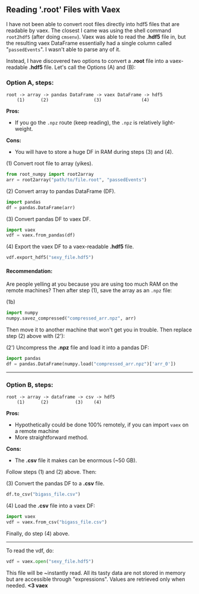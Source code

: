 ## Reading '.root' Files with Vaex

I have not been able to convert root files directly into 
hdf5 files that are readable by vaex. 
The closest I came was using the shell command `root2hdf5`
(after doing `cmsenv`). Vaex was able to read the **.hdf5** file in, but the
resulting vaex DataFrame essentially had a single column 
called "`passedEvents`". I wasn't able to parse any of it.

Instead, I have discovered two options to convert a **.root** file
into a vaex-readable **.hdf5** file. Let's call the Options (A) and (B):

### Option A, steps:
    root -> array -> pandas DataFrame -> vaex DataFrame -> hdf5
        (1)      (2)                 (3)               (4)
        
**Pros:** 
- If you go the `.npz` route (keep reading), the `.npz` is relatively light-weight. 
  
**Cons:** 
- You will have to store a huge DF in RAM during steps (3) and (4).

(1) Convert root file to array (yikes).
```python
from root_numpy import root2array
arr = root2array("path/to/file.root", "passedEvents")
```
(2) Convert array to pandas DataFrame (DF).
```python
import pandas
df = pandas.DataFrame(arr)
```
(3) Convert pandas DF to vaex DF.
```python
import vaex
vdf = vaex.from_pandas(df)
```
(4) Export the vaex DF to a vaex-readable **.hdf5** file.
```python
vdf.export_hdf5("sexy_file.hdf5")
```

#### Recommendation: 
Are people yelling at you because you are using too much RAM 
on the remote machines? Then after step (1), save the array 
as an `.npz` file:

(1b)
```python
import numpy
numpy.savez_compressed("compressed_arr.npz", arr)
```

Then move it to another machine that won't get you in trouble.
Then replace step (2) above with (2'):

(2') Uncompress the **.npz** file and load it into a pandas DF:
```python
import pandas
df = pandas.DataFrame(numpy.load("compressed_arr.npz")['arr_0'])
```

---

### Option B, steps:
    root -> array -> dataframe -> csv -> hdf5
        (1)      (2)          (3)    (4)

**Pros:**
- Hypothetically could be done 100% remotely, 
  if you can import `vaex` on a remote machine
- More straightforward method. 
  
**Cons:**
- The **.csv** file it makes can be enormous (~50 GB).

Follow steps (1) and (2) above. Then:

(3) Convert the pandas DF to a **.csv** file. 
```python
df.to_csv("bigass_file.csv")
```

(4) Load the **.csv** file into a vaex DF:
```python
import vaex
vdf = vaex.from_csv("bigass_file.csv")
```

Finally, do step (4) above.

----------

To read the vdf, do: 
```python
vdf = vaex.open("sexy_file.hdf5")
```
This file will be ~instantly read.
All its tasty data are not stored in memory but are accessible through "expressions".
Values are retrieved only when needed.
**<3 vaex**
